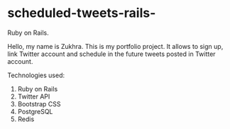# scheduled-tweets-rails-
Ruby on Rails.

Hello, my name is Zukhra. This is my portfolio project.
It allows to sign up, link Twitter account and schedule in the future tweets posted in Twitter account.</p>
 Technologies used:

 1. Ruby on Rails
 2. Twitter API
 3. Bootstrap CSS
 4. PostgreSQL
 5. Redis
